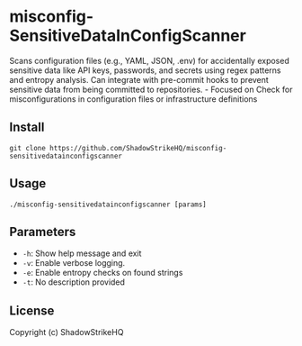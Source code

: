 # misconfig-SensitiveDataInConfigScanner
Scans configuration files (e.g., YAML, JSON, .env) for accidentally exposed sensitive data like API keys, passwords, and secrets using regex patterns and entropy analysis. Can integrate with pre-commit hooks to prevent sensitive data from being committed to repositories. - Focused on Check for misconfigurations in configuration files or infrastructure definitions

## Install
`git clone https://github.com/ShadowStrikeHQ/misconfig-sensitivedatainconfigscanner`

## Usage
`./misconfig-sensitivedatainconfigscanner [params]`

## Parameters
- `-h`: Show help message and exit
- `-v`: Enable verbose logging.
- `-e`: Enable entropy checks on found strings
- `-t`: No description provided

## License
Copyright (c) ShadowStrikeHQ
